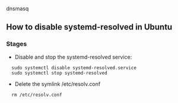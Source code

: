 dnsmasq


## How to disable systemd-resolved in Ubuntu
### Stages
- Disable and stop the systemd-resolved service:
```
  sudo systemctl disable systemd-resolved.service
  sudo systemctl stop systemd-resolved
```
- Delete the symlink /etc/resolv.conf
```
  rm /etc/resolv.conf
```